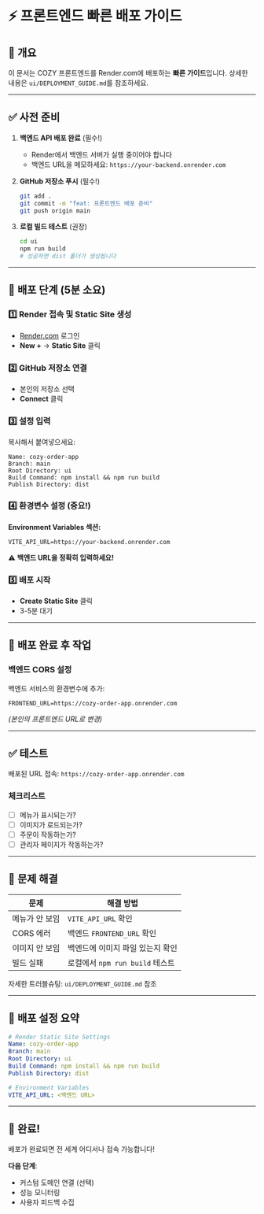 # ⚡ 프론트엔드 빠른 배포 가이드

## 🎯 개요
이 문서는 COZY 프론트엔드를 Render.com에 배포하는 **빠른 가이드**입니다.
상세한 내용은 `ui/DEPLOYMENT_GUIDE.md`를 참조하세요.

---

## ✅ 사전 준비

1. **백엔드 API 배포 완료** (필수!)
   - Render에서 백엔드 서버가 실행 중이어야 합니다
   - 백엔드 URL을 메모하세요: `https://your-backend.onrender.com`

2. **GitHub 저장소 푸시** (필수!)
   ```bash
   git add .
   git commit -m "feat: 프론트엔드 배포 준비"
   git push origin main
   ```

3. **로컬 빌드 테스트** (권장)
   ```bash
   cd ui
   npm run build
   # 성공하면 dist 폴더가 생성됩니다
   ```

---

## 🚀 배포 단계 (5분 소요)

### 1️⃣ Render 접속 및 Static Site 생성
- [Render.com](https://render.com) 로그인
- **New +** → **Static Site** 클릭

### 2️⃣ GitHub 저장소 연결
- 본인의 저장소 선택
- **Connect** 클릭

### 3️⃣ 설정 입력

복사해서 붙여넣으세요:

```
Name: cozy-order-app
Branch: main
Root Directory: ui
Build Command: npm install && npm run build
Publish Directory: dist
```

### 4️⃣ 환경변수 설정 (중요!)

**Environment Variables 섹션:**

```
VITE_API_URL=https://your-backend.onrender.com
```

⚠️ **백엔드 URL을 정확히 입력하세요!**

### 5️⃣ 배포 시작
- **Create Static Site** 클릭
- 3-5분 대기

---

## 🔧 배포 완료 후 작업

### 백엔드 CORS 설정

백엔드 서비스의 환경변수에 추가:

```
FRONTEND_URL=https://cozy-order-app.onrender.com
```

*(본인의 프론트엔드 URL로 변경)*

---

## ✅ 테스트

배포된 URL 접속: `https://cozy-order-app.onrender.com`

### 체크리스트
- [ ] 메뉴가 표시되는가?
- [ ] 이미지가 로드되는가?
- [ ] 주문이 작동하는가?
- [ ] 관리자 페이지가 작동하는가?

---

## 🐛 문제 해결

| 문제 | 해결 방법 |
|------|----------|
| 메뉴가 안 보임 | `VITE_API_URL` 확인 |
| CORS 에러 | 백엔드 `FRONTEND_URL` 확인 |
| 이미지 안 보임 | 백엔드에 이미지 파일 있는지 확인 |
| 빌드 실패 | 로컬에서 `npm run build` 테스트 |

자세한 트러블슈팅: `ui/DEPLOYMENT_GUIDE.md` 참조

---

## 📝 배포 설정 요약

```yaml
# Render Static Site Settings
Name: cozy-order-app
Branch: main
Root Directory: ui
Build Command: npm install && npm run build
Publish Directory: dist

# Environment Variables
VITE_API_URL: <백엔드 URL>
```

---

## 🎉 완료!

배포가 완료되면 전 세계 어디서나 접속 가능합니다!

**다음 단계**: 
- 커스텀 도메인 연결 (선택)
- 성능 모니터링
- 사용자 피드백 수집

